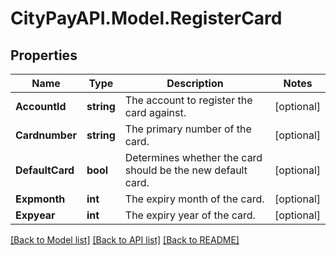 # CityPayAPI.Model.RegisterCard
## Properties

Name | Type | Description | Notes
------------ | ------------- | ------------- | -------------
**AccountId** | **string** | The account to register the card against. | [optional] 
**Cardnumber** | **string** | The primary number of the card. | [optional] 
**DefaultCard** | **bool** | Determines whether the card should be the new default card. | [optional] 
**Expmonth** | **int** | The expiry month of the card. | [optional] 
**Expyear** | **int** | The expiry year of the card. | [optional] 

[[Back to Model list]](../README.md#documentation-for-models) [[Back to API list]](../README.md#documentation-for-api-endpoints) [[Back to README]](../README.md)

